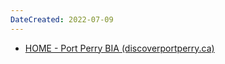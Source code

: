 ```yaml
---
DateCreated: 2022-07-09
---
```



- [HOME - Port Perry BIA (discoverportperry.ca)](https://discoverportperry.ca/)


